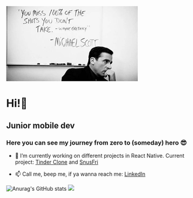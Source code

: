 <img src="king.jpeg" width="Michael Scott" width="100%" height="200px" />

# Hi!🤘
## Junior mobile dev  
### Here you can see my journey from zero to (someday) hero 😎


- 🔭 I’m currently working on different projects in React Native. Current project: [Tinder Clone](https://github.com/hultmanoskar/TinderClone) and [SnusFri](https://github.com/hultmanoskar/SnusFri)

- 📫 Call me, beep me, if ya wanna reach me: [LinkedIn](https://www.linkedin.com/in/oskar-hultman/)
  

![Anurag's GitHub stats](https://github-readme-stats.vercel.app/api?username=hultmanoskar&show_icons=true&theme=transparent) <img height="194em" src="https://github-readme-stats.vercel.app/api/top-langs/?username=hultmanoskar&theme=theme" /> 

 

